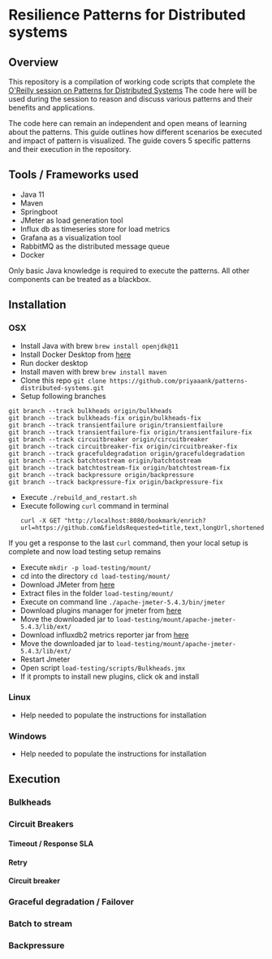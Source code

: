 # Resilience Patterns for Distributed systems

## Overview

This repository is a compilation of working code scripts that complete the [O'Reilly session on Patterns for Distributed Systems](https://learning.oreilly.com/live-events/design-patterns-for-distributed-systems/0636920061982/0636920061981/) The code here will be used during the session to reason and discuss various patterns and their benefits and applications. 

The code here can remain an independent and open means of learning about the patterns. This guide outlines how different scenarios be executed and impact of pattern is visualized. The guide covers 5 specific patterns and their execution in the repository. 

## Tools / Frameworks used

* Java 11
* Maven
* Springboot 
* JMeter as load generation tool
* Influx db as timeseries store for load metrics
* Grafana as a visualization tool
* RabbitMQ as the distributed message queue
* Docker

Only basic Java knowledge is required to execute the patterns. All other components can be treated as a blackbox. 

## Installation

### OSX

* Install Java with brew `brew install openjdk@11`
* Install Docker Desktop from [here](https://hub.docker.com/editions/community/docker-ce-desktop-mac)
* Run docker desktop
* Install maven with brew `brew install maven`
* Clone this repo `git clone https://github.com/priyaaank/patterns-distributed-systems.git` 
* Setup following branches
```
git branch --track bulkheads origin/bulkheads
git branch --track bulkheads-fix origin/bulkheads-fix
git branch --track transientfailure origin/transientfailure
git branch --track transientfailure-fix origin/transientfailure-fix
git branch --track circuitbreaker origin/circuitbreaker
git branch --track circuitbreaker-fix origin/circuitbreaker-fix
git branch --track gracefuldegradation origin/gracefuldegradation
git branch --track batchtostream origin/batchtostream
git branch --track batchtostream-fix origin/batchtostream-fix
git branch --track backpressure origin/backpressure
git branch --track backpressure-fix origin/backpressure-fix
```
* Execute `./rebuild_and_restart.sh`
* Execute following `curl` command in terminal 
  ```
  curl -X GET "http://localhost:8080/bookmark/enrich?url=https://github.com&fieldsRequested=title,text,longUrl,shortenedUrl,tags"
  ```

If you get a response to the last `curl` command, then your local setup is complete and now load testing setup remains

* Execute `mkdir -p load-testing/mount/`
* cd into the directory `cd load-testing/mount/`
* Download JMeter from [here](https://dlcdn.apache.org//jmeter/binaries/apache-jmeter-5.4.3.tgz)
* Extract files in the folder `load-testing/mount/`
* Execute on command line `./apache-jmeter-5.4.3/bin/jmeter`
* Download plugins manager for jmeter from [here](https://jmeter-plugins.org/get/)
* Move the downloaded jar to `load-testing/mount/apache-jmeter-5.4.3/lib/ext/`
* Download influxdb2 metrics reporter jar from [here](https://github.com/mderevyankoaqa/jmeter-influxdb2-listener-plugin/releases/download/v1.5/jmeter-plugin-influxdb2-listener-1.5-all.jar)
* Move the downloaded jar to `load-testing/mount/apache-jmeter-5.4.3/lib/ext/`
* Restart Jmeter
* Open script `load-testing/scripts/Bulkheads.jmx`
* If it prompts to install new plugins, click ok and install


### Linux

* Help needed to populate the instructions for installation


### Windows 

* Help needed to populate the instructions for installation


## Execution


### Bulkheads

### Circuit Breakers

#### Timeout / Response SLA

#### Retry

#### Circuit breaker

### Graceful degradation / Failover

### Batch to stream

### Backpressure


